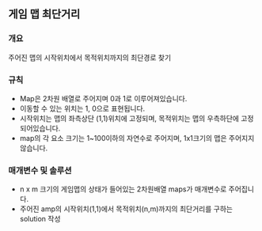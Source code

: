 게임 맵 최단거리
-----
### 개요
주어진 맵의 시작위치에서 목적위치까지의 최단경로 찾기
### 규칙
+ Map은 2차원 배열로 주어지며 0과 1로 이루어져있습니다.
+ 이동할 수 있는 위치는 1, 0으로 표현됩니다.
+ 시작위치는 맵의 좌측상단 (1,1)위치에 고정되며, 목적위치는 맵의 우측하단에 고정되어있습니다.
+ map의 각 요소 크기는 1~100이하의 자연수로 주어지며, 1x1크기의 맵은 주어지지 않습니다.
### 매개변수 및 솔루션
+ n x m 크기의 게임맵의 상태가 들어있는 2차원배열 maps가 매개변수로 주어집니다.
+ 주어진 amp의 시작위치(1,1)에서 목적위치(n,m)까지의 최단거리를 구하는 solution 작성
